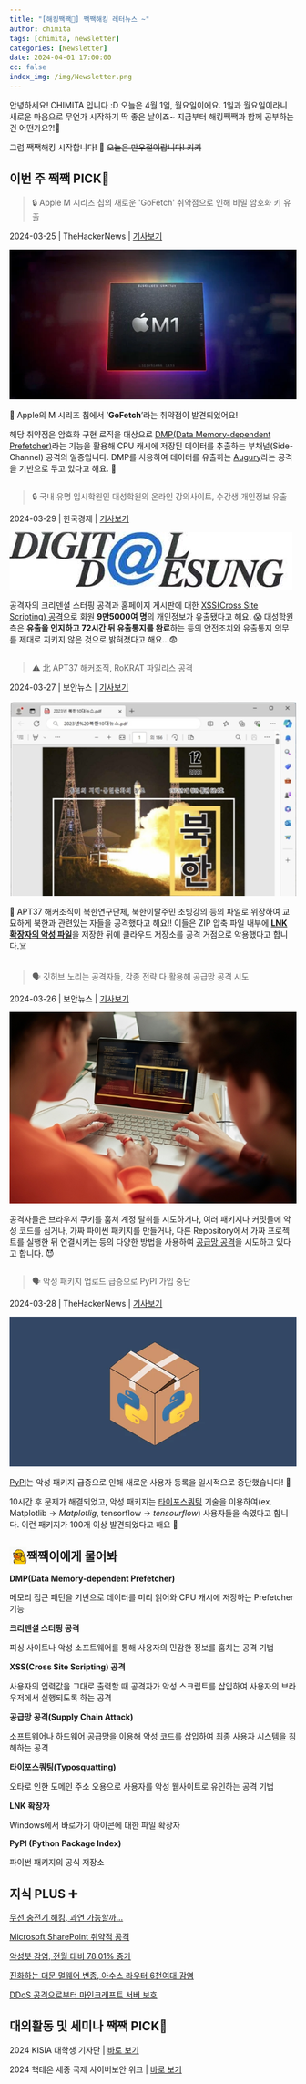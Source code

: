 ```yaml
---
title: "[해킹짹짹🐣] 짹짹해킹 레터뉴스 ~"
author: chimita
tags: [chimita, newsletter]
categories: [Newsletter]
date: 2024-04-01 17:00:00
cc: false
index_img: /img/Newsletter.png
---
```

안녕하세요! CHIMITA 입니다 :D
오늘은 4월 1일, 월요일이에요.
1일과 월요일이라니 새로운 마음으로 무언가 시작하기 딱 좋은 날이죠~
지금부터 해킹짹짹과 함께 공부하는건 어떤가요?!🐥

그럼 짹짹해킹 시작합니다! 🐔
~~오늘은 만우절이랍니다! 키키~~


## 이번 주 짹짹 PICK🐥

> 🔒 Apple M 시리즈 칩의 새로운 'GoFetch' 취약점으로 인해 비밀 암호화 키 유출

2024-03-25 | TheHackerNews | [기사보기](https://thehackernews.com/2024/03/new-gofetch-vulnerability-in-apple-m.html) 

![기사사진](newsletter0401/image1.png)

🍎 Apple의 M 시리즈 칩에서 ‘**GoFetch**’라는 취약점이 발견되었어요!

해당 취약점은 암호화 구현 로직을 대상으로 [DMP(Data Memory-dependent Prefetcher)](#짹짹이에게-물어봐)라는 기능을 활용해 CPU 캐시에 저장된 데이터를 추출하는 부채널(Side-Channel) 공격의 일종입니다. DMP를 사용하여 데이터를 유출하는 [Augury](https://www.prefetchers.info/)라는 공격을 기반으로 두고 있다고 해요. 👀


## 
> 🔒 국내 유명 입시학원인 대성학원의 온라인 강의사이트, 수강생 개인정보 유출

2024-03-29 | 한국경제 | [기사보기](https://www.hankyung.com/article/2024032840561)


![기사사진](newsletter0401/image2.png)

공격자의 크리덴셜 스터핑 공격과 홈페이지 게시판에 대한 [XSS(Cross Site Scripting) 공격](#짹짹이에게-물어봐)으로 회원 **9만5000여 명**의 개인정보가 유출됐다고 해요. 😱 대성학원 측은 **유출을 인지하고 72시간 뒤 유출통지를 완료**하는 등의 안전조치와 유출통지 의무를 제대로 지키지 않은 것으로 밝혀졌다고 해요…😨 

## 
> ⚠️ 北 APT37 해커조직, RoKRAT 파일리스 공격

2024-03-27 | 보안뉴스 | [기사보기](https://www.boannews.com/media/view.asp?idx=128238)


![기사사진](newsletter0401/image3.png)

👾 APT37 해커조직이 북한연구단체, 북한이탈주민 초빙강의 등의 파일로 위장하여 교묘하게 북한과 관련있는 자들을 공격했다고 해요!! 이들은 ZIP 압축 파일 내부에 [**LNK 확장자의 악성 파일**](#짹짹이에게-물어봐)을 저장한 뒤에 클라우드 저장소를 공격 거점으로 악용했다고 합니다.☠️


## 
> 🗣 깃허브 노리는 공격자들, 각종 전략 다 활용해 공급망 공격 시도

2024-03-26 | 보안뉴스 | [기사보기](https://www.boannews.com/media/view.asp?idx=128178&kind=) 


![기사사진](newsletter0401/image4.png)

공격자들은 브라우저 쿠키를 훔쳐 계정 탈취를 시도하거나, 여러 패키지나 커밋들에 악성 코드를 심거나, 가짜 파이썬 패키지를 만들거나, 다른 Repository에서 가짜 프로젝트를 실행한 뒤 연결시키는 등의 다양한 방법을 사용하여 [공급망 공격](#짹짹이에게-물어봐)을 시도하고 있다고 합니다. 😈

## 
> 🗣 악성 패키지 업로드 급증으로 PyPI 가입 중단

2024-03-28 | TheHackerNews | [기사보기](https://thehackernews.com/2024/03/pypi-halts-sign-ups-amid-surge-of.html)

![기사사진](newsletter0401/image5.png)

[PyPI](#짹짹이에게-물어봐)는 악성 패키지 급증으로 인해 새로운 사용자 등록을 일시적으로 중단했습니다! 🚫

10시간 후 문제가 해결되었고, 악성 패키지는 [타이포스쿼팅](#짹짹이에게-물어봐) 기술을 이용하여(ex. Matplotlib → *Matplotlig*, tensorflow → *tensourflow*) 사용자들을 속였다고 합니다. 이런 패키지가 100개 이상 발견되었다고 해요 🫢


## 짹짹이에게 물어봐 <img src="/img/keyword.gif" width="30" height="30" style="float:left;"/>  

**DMP(Data Memory-dependent Prefetcher)**

메모리 접근 패턴을 기반으로 데이터를 미리 읽어와 CPU 캐시에 저장하는 Prefetcher 기능

**크리덴셜 스터핑 공격**

피싱 사이트나 악성 소프트웨어를 통해 사용자의 민감한 정보를 훔치는 공격 기법

**XSS(Cross Site Scripting) 공격**

사용자의 입력값을 그대로 출력할 때 공격자가 악성 스크립트를 삽입하여 사용자의 브라우저에서 실행되도록 하는 공격

**공급망 공격(Supply Chain Attack)**

소프트웨어나 하드웨어 공급망을 이용해 악성 코드를 삽입하여 최종 사용자 시스템을 침해하는 공격

**타이포스쿼팅(Typosquatting)**

오타로 인한 도메인 주소 오용으로 사용자를 악성 웹사이트로 유인하는 공격 기법

**LNK 확장자**

Windows에서 바로가기 아이콘에 대한 파일 확장자

**PyPI (Python Package Index)**

파이썬 패키지의 공식 저장소


## 지식 PLUS ➕

[무선 충전기 해킹, 과연 가능할까...](https://www.boannews.com/media/view.asp?idx=127521&kind=0)

[Microsoft SharePoint 취약점 공격](https://thehackernews.com/2024/03/cisa-warns-hackers-actively-attacking.html)

[악성봇 감염, 전월 대비 78.01% 증가](https://www.boannews.com/media/view.asp?idx=128118)

[진화하는 더문 멀웨어 변종, 아수스 라우터 6천여대 감염](https://www.dailysecu.com/news/articleView.html?idxno=154660)

[DDoS 공격으로부터 마인크래프트 서버 보호](https://thehackernews.com/2024/03/crafting-shields-defending-minecraft.html)


## 대외활동 및 세미나 짹짹 PICK🐥

2024 KISIA 대학생 기자단 | [바로 보기](https://kisia.or.kr/announcement/association/578/)

2024 핵테온 세종 국제 사이버보안 위크 | [바로 보기](https://hacktheon.org/index.php)